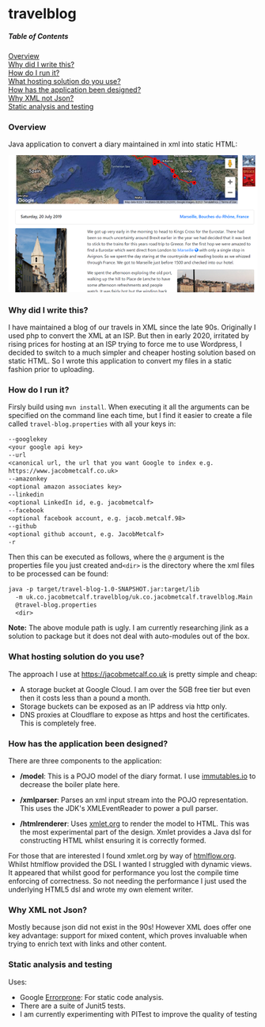 # travelblog
##### Table of Contents
[Overview](#overview)  
[Why did I write this?](#why-did-i-write-this)  
[How do I run it?](#how-do-i-run-it)  
[What hosting solution do you use?](#what-hosting-solution-do-you-use)    
[How has the application been designed?](#how-has-the-application-been-designed)  
[Why XML not Json?](#why-xml-not-json)  
[Static analysis and testing](#static-analysis-and-testing)

### Overview

Java application to convert a diary maintained in xml into static HTML: 

![travel-blog.png](travel-blog.png)

### Why did I write this?
I have maintained a blog of our travels in XML since the late 90s. 
Originally I used php to convert the XML at an ISP. But then in early 2020, 
irritated by rising prices for hosting at an ISP trying to force me to use Wordpress, I decided to switch to a much simpler and cheaper 
hosting solution based on static HTML. So I wrote this application to convert my files
in a static fashion prior to uploading.

### How do I run it?
Firsly build using `mvn install`. When executing it all the arguments can be specified on the command line each time, 
but I find it easier to create a file called `travel-blog.properties` with all your keys in:

```text
--googlekey
<your google api key>
--url
<canonical url, the url that you want Google to index e.g. https://www.jacobmetcalf.co.uk>
--amazonkey
<optional amazon associates key>
--linkedin
<optional LinkedIn id, e.g. jacobmetcalf>
--facebook
<optional facebook account, e.g. jacob.metcalf.98>
--github
<optional github account, e.g. JacobMetcalf>
-r 
```
Then this can be executed as follows, where the `@` argument is the properties file you just created
and`<dir>` is the directory where the xml files to be processed can be found:

```text
java -p target/travel-blog-1.0-SNAPSHOT.jar:target/lib 
  -m uk.co.jacobmetcalf.travelblog/uk.co.jacobmetcalf.travelblog.Main 
  @travel-blog.properties 
  <dir>
```

**Note:** The above module path is ugly. I am currently researching jlink
as a solution to package but it does not deal with auto-modules out of the box.

### What hosting solution do you use?
The approach I use at https://jacobmetcalf.co.uk is pretty simple and cheap:
 * A storage bucket at Google Cloud. I am over the 5GB free tier but even then it costs less than a pound a month.
 * Storage buckets can be exposed as an IP address via http only.
 * DNS proxies at Cloudflare to expose as https and host the certificates. This is completely free.

### How has the application been designed?
There are three components to the application:
 * **/model**: This is a POJO model of the diary format. 
   I use [immutables.io](https://immutables.github.io/) to decrease the boiler plate here.

   
 * **/xmlparser**: Parses an xml input stream into the POJO representation. 
   This uses the JDK's XMLEventReader to power a pull parser.
   

 * **/htmlrenderer**: Uses [xmlet.org](https://github.com/xmlet) to render the model to HTML. 
   This was the most experimental part of the design. Xmlet provides a Java dsl for constructing
   HTML whilst ensuring it is correctly formed.

For those that are interested I found xmlet.org by way of [htmlflow.org](https://htmlflow.org/). 
Whilst htmlflow provided the DSL I wanted I struggled with dynamic views. It appeared that whilst
good for performance you lost the compile time enforcing of correctness. So not needing the 
performance I just used the underlying HTML5 dsl and wrote my own element writer.

### Why XML not Json?
Mostly because json did not exist in the 90s! However XML does offer one key advantage: support for mixed content,
which proves invaluable when trying to enrich text with links and other content.

### Static analysis and testing 
Uses:
 * Google [Errorprone](https://errorprone.info/): For static code analysis.
 * There are a suite of Junit5 tests.
 * I am currently experimenting with PITest to improve the quality of testing

